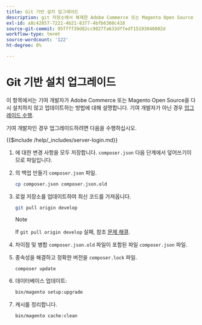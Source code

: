 ```yaml
---
title: Git 기반 설치 업그레이드
description: git 저장소에서 복제한 Adobe Commerce 또는 Magento Open Source 설치를 업그레이드합니다.
exl-id: a8c42857-7221-4b21-8377-4bfb6308c418
source-git-commit: 95ffff39d82cc9027fa633dffedf15193040802d
workflow-type: tm+mt
source-wordcount: '122'
ht-degree: 0%

---
```


# Git 기반 설치 업그레이드

이 항목에서는 기여 개발자가 Adobe Commerce 또는 Magento Open Source을 다시 설치하지 않고 업데이트하는 방법에 대해 설명합니다. 기여 개발자가 아닌 경우 [업그레이드 수행](../implementation/perform-upgrade.md).

기여 개발자인 경우 업그레이드하려면 다음을 수행하십시오.

{{$include /help/_includes/server-login.md}}

1. 에 대한 변경 사항을 모두 저장합니다. `composer.json` 다음 단계에서 덮어쓰기이므로 파일입니다.

1. 의 백업 만들기 `composer.json` 파일.

   ```bash
   cp composer.json composer.json.old
   ```

1. 로컬 저장소를 업데이트하여 최신 코드를 가져옵니다.

   ```bash
   git pull origin develop
   ```

   >[!NOTE]
   >
   >If `git pull origin develop` 실패, 참조 [문제 해결](https://support.magento.com/hc/en-us/articles/360034229872).

1. 차이점 및 병합 `composer.json.old` 파일이 포함된 파일 `composer.json` 파일.

1. 종속성을 해결하고 정확한 버전을 `composer.lock` 파일.

   ```bash
   composer update
   ```

1. 데이터베이스 업데이트:

   ```bash
   bin/magento setup:upgrade
   ```

1. 캐시를 정리합니다.

   ```bash
   bin/magento cache:clean
   ```
